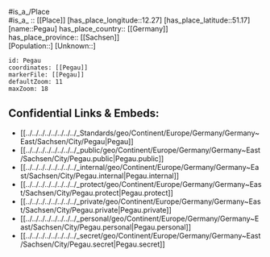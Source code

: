 ﻿---
location: [51.17,12.27] 
mapzoom: [7,12] 
mapmarker: city 
type: City
tags:
- geo/City


SpocWebEntityId: 33275
isDeleted: false
confidential: public

---
#is_a_/Place  
#is_a_ :: [[Place]] 
[has_place_longitude::12.27] 
[has_place_latitude::51.17] 
[name::Pegau] 
has_place_country:: [[Germany]]  
has_place_province:: [[Sachsen]]  
[Population::] 
[Unknown::] 


```leaflet
id: Pegau
coordinates: [[Pegau]] 
markerFile: [[Pegau]] 
defaultZoom: 11 
maxZoom: 18
```


## Confidential Links & Embeds: 
- [[../../../../../../../../_Standards/geo/Continent/Europe/Germany/Germany~East/Sachsen/City/Pegau|Pegau]] 
- [[../../../../../../../../_public/geo/Continent/Europe/Germany/Germany~East/Sachsen/City/Pegau.public|Pegau.public]] 
- [[../../../../../../../../_internal/geo/Continent/Europe/Germany/Germany~East/Sachsen/City/Pegau.internal|Pegau.internal]] 
- [[../../../../../../../../_protect/geo/Continent/Europe/Germany/Germany~East/Sachsen/City/Pegau.protect|Pegau.protect]] 
- [[../../../../../../../../_private/geo/Continent/Europe/Germany/Germany~East/Sachsen/City/Pegau.private|Pegau.private]] 
- [[../../../../../../../../_personal/geo/Continent/Europe/Germany/Germany~East/Sachsen/City/Pegau.personal|Pegau.personal]] 
- [[../../../../../../../../_secret/geo/Continent/Europe/Germany/Germany~East/Sachsen/City/Pegau.secret|Pegau.secret]] 

